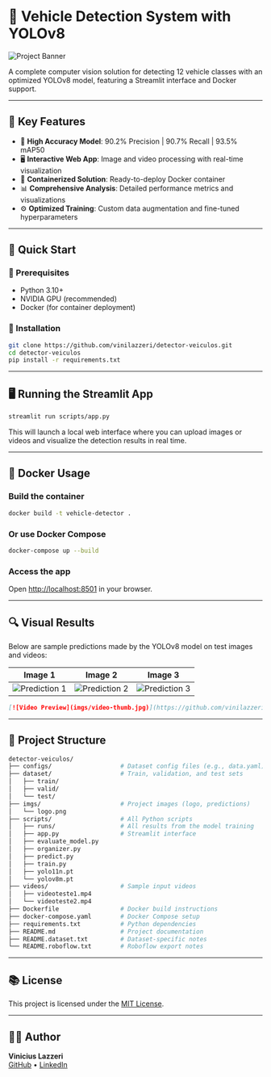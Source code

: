 # 🚗 Vehicle Detection System with YOLOv8

![Project Banner](https://github.com/user-attachments/assets/031f9918-edee-4d72-b4ac-727aaf6f6537)

A complete computer vision solution for detecting 12 vehicle classes with an optimized YOLOv8 model, featuring a Streamlit interface and Docker support.

---

## 📌 Key Features

- 🎯 **High Accuracy Model**: 90.2% Precision | 90.7% Recall | 93.5% mAP50  
- 🖥️ **Interactive Web App**: Image and video processing with real-time visualization  
- 🐳 **Containerized Solution**: Ready-to-deploy Docker container  
- 📊 **Comprehensive Analysis**: Detailed performance metrics and visualizations  
- ⚙️ **Optimized Training**: Custom data augmentation and fine-tuned hyperparameters  

---

## 🚀 Quick Start

### 🔧 Prerequisites

- Python 3.10+  
- NVIDIA GPU (recommended)  
- Docker (for container deployment)  

### 🧪 Installation

```bash
git clone https://github.com/vinilazzeri/detector-veiculos.git
cd detector-veiculos
pip install -r requirements.txt
```

---

## 🖥️ Running the Streamlit App

```bash
streamlit run scripts/app.py
```

This will launch a local web interface where you can upload images or videos and visualize the detection results in real time.

---

## 🐳 Docker Usage

### Build the container

```bash
docker build -t vehicle-detector .
```

### Or use Docker Compose

```bash
docker-compose up --build
```

### Access the app

Open [http://localhost:8501](http://localhost:8501) in your browser.

---

## 🔍 Visual Results

Below are sample predictions made by the YOLOv8 model on test images and videos:

| Image 1 | Image 2 | Image 3|
|--------|--------|--------|
| ![Prediction 1](https://github.com/user-attachments/assets/b9dd9402-0fd2-4159-a4c7-16a0a9f6d1ea) | ![Prediction 2](https://github.com/user-attachments/assets/6233730b-fd64-4469-96ed-0b7aa2a28859) | ![Prediction 3](https://github.com/user-attachments/assets/69dc1adf-1254-410f-9182-5bb2c22ade12) |

```markdown
[![Video Preview](imgs/video-thumb.jpg)](https://github.com/vinilazzeri/detector-veiculos/assets/your_video_link)
```

---

## 📁 Project Structure

```bash
detector-veiculos/
├── configs/                   # Dataset config files (e.g., data.yaml)
├── dataset/                   # Train, validation, and test sets
│   ├── train/
│   ├── valid/
│   └── test/
├── imgs/                      # Project images (logo, predictions)
│   └── logo.png
├── scripts/                   # All Python scripts
│   ├── runs/                  # All results from the model training
│   ├── app.py                 # Streamlit interface
│   ├── evaluate_model.py
│   ├── organizer.py
│   ├── predict.py
│   ├── train.py
│   ├── yolo11n.pt
│   └── yolov8m.pt
├── videos/                    # Sample input videos
│   ├── videoteste1.mp4
│   └── videoteste2.mp4
├── Dockerfile                 # Docker build instructions
├── docker-compose.yaml        # Docker Compose setup
├── requirements.txt           # Python dependencies
├── README.md                  # Project documentation
├── README.dataset.txt         # Dataset-specific notes
└── README.roboflow.txt        # Roboflow export notes
```

---

## 📚 License

This project is licensed under the [MIT License](LICENSE).

---

## 🙋‍♂️ Author

**Vinicius Lazzeri**  
[GitHub](https://github.com/vinilazzeri) • [LinkedIn](https://www.linkedin.com/in/vinicius-lazzeri/)
